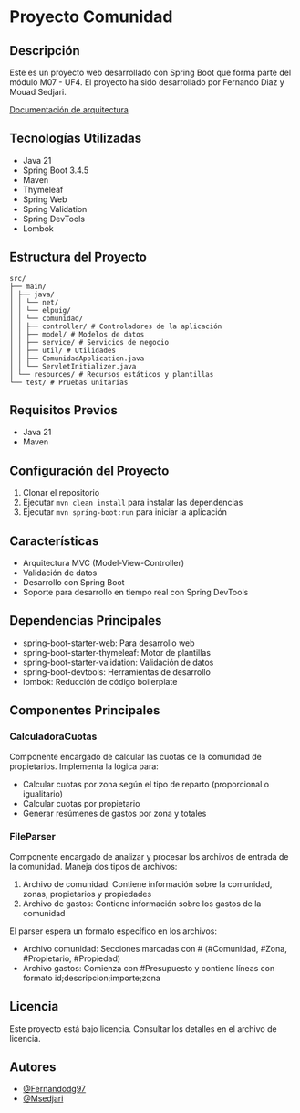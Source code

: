 # Proyecto Comunidad

## Descripción
Este es un proyecto web desarrollado con Spring Boot que forma parte del módulo M07 - UF4. El proyecto ha sido desarrollado por Fernando Diaz y Mouad Sedjari.


[Documentación de arquitectura](./arquitectura.md)

## Tecnologías Utilizadas
- Java 21
- Spring Boot 3.4.5
- Maven
- Thymeleaf
- Spring Web
- Spring Validation
- Spring DevTools
- Lombok

## Estructura del Proyecto
```
src/
├── main/
│ ├── java/
│ │ └── net/
│ │ └── elpuig/
│ │ └── comunidad/
│ │ ├── controller/ # Controladores de la aplicación
│ │ ├── model/ # Modelos de datos
│ │ ├── service/ # Servicios de negocio
│ │ ├── util/ # Utilidades
│ │ ├── ComunidadApplication.java
│ │ └── ServletInitializer.java
│ └── resources/ # Recursos estáticos y plantillas
└── test/ # Pruebas unitarias
```

## Requisitos Previos
- Java 21
- Maven

## Configuración del Proyecto
1. Clonar el repositorio
2. Ejecutar `mvn clean install` para instalar las dependencias
3. Ejecutar `mvn spring-boot:run` para iniciar la aplicación

## Características
- Arquitectura MVC (Model-View-Controller)
- Validación de datos
- Desarrollo con Spring Boot
- Soporte para desarrollo en tiempo real con Spring DevTools

## Dependencias Principales
- spring-boot-starter-web: Para desarrollo web
- spring-boot-starter-thymeleaf: Motor de plantillas
- spring-boot-starter-validation: Validación de datos
- spring-boot-devtools: Herramientas de desarrollo
- lombok: Reducción de código boilerplate

## Componentes Principales

### CalculadoraCuotas
Componente encargado de calcular las cuotas de la comunidad de propietarios. Implementa la lógica para:
- Calcular cuotas por zona según el tipo de reparto (proporcional o igualitario)
- Calcular cuotas por propietario
- Generar resúmenes de gastos por zona y totales

### FileParser
Componente encargado de analizar y procesar los archivos de entrada de la comunidad. Maneja dos tipos de archivos:
1. Archivo de comunidad: Contiene información sobre la comunidad, zonas, propietarios y propiedades
2. Archivo de gastos: Contiene información sobre los gastos de la comunidad

El parser espera un formato específico en los archivos:
- Archivo comunidad: Secciones marcadas con # (#Comunidad, #Zona, #Propietario, #Propiedad)
- Archivo gastos: Comienza con #Presupuesto y contiene líneas con formato id;descripcion;importe;zona

## Licencia
Este proyecto está bajo licencia. Consultar los detalles en el archivo de licencia.

## Autores
- [@Fernandodg97](https://github.com/Fernandodg97)
- [@Msedjari](https://github.com/Msedjari)